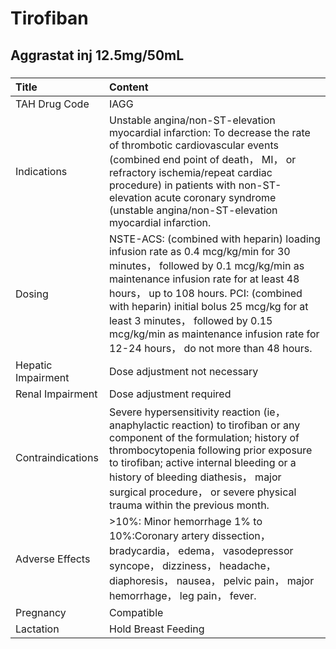 # Tirofiban

## Aggrastat inj 12.5mg/50mL

##### 

| Title              | Content                                                                                                                                                                                                                                                                                                                                                                         |
|:-------------------|:--------------------------------------------------------------------------------------------------------------------------------------------------------------------------------------------------------------------------------------------------------------------------------------------------------------------------------------------------------------------------------|
| TAH Drug Code      | IAGG                                                                                                                                                                                                                                                                                                                                                                            |
| Indications        | Unstable angina/non-ST-elevation myocardial infarction: To decrease the rate of thrombotic cardiovascular events (combined end point of death， MI， or refractory ischemia/repeat cardiac procedure) in patients with non-ST-elevation acute coronary syndrome (unstable angina/non-ST-elevation myocardial infarction.                                                        |
| Dosing             | NSTE-ACS: (combined with heparin) loading infusion rate as 0.4 mcg/kg/min for 30 minutes， followed by 0.1 mcg/kg/min as maintenance infusion rate for at least 48 hours， up to 108 hours. PCI: (combined with heparin) initial bolus 25 mcg/kg for at least 3 minutes， followed by 0.15 mcg/kg/min as maintenance infusion rate for 12-24 hours， do not more than 48 hours. |
| Hepatic Impairment | Dose adjustment not necessary                                                                                                                                                                                                                                                                                                                                                   |
| Renal Impairment   | Dose adjustment required                                                                                                                                                                                                                                                                                                                                                        |
| Contraindications  | Severe hypersensitivity reaction (ie， anaphylactic reaction) to tirofiban or any component of the formulation; history of thrombocytopenia following prior exposure to tirofiban; active internal bleeding or a history of bleeding diathesis， major surgical procedure， or severe physical trauma within the previous month.                                                |
| Adverse Effects    | >10%: Minor hemorrhage 1% to 10%:Coronary artery dissection， bradycardia， edema， vasodepressor syncope， dizziness， headache， diaphoresis， nausea， pelvic pain， major hemorrhage， leg pain， fever.                                                                                                                                                                    |
| Pregnancy          | Compatible                                                                                                                                                                                                                                                                                                                                                                      |
| Lactation          | Hold Breast Feeding                                                                                                                                                                                                                                                                                                                                                             |

